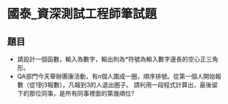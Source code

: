 # 國泰_資深測試工程師筆試題

## 題目
- 請設計一個函數，輸入為數字，輸出則為*符號為輸入數字邊長的空心正三角形。
- QA部門今天舉辦團康活動，有n個人圍成一圈，順序排號。從第一個人開始報數（從1到3報數），凡報到3的人退出圈子。
請利用一段程式計算出，最後留下的那位同事，是所有同事裡面的第幾順位?

